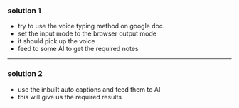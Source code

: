 ### solution 1
- try to use the voice typing method on google doc.
- set the input mode to the browser output mode
- it should pick up the voice
- feed to some AI to get the required notes
---
### solution 2
- use the inbuilt auto captions and feed them to AI
- this will give us the required results